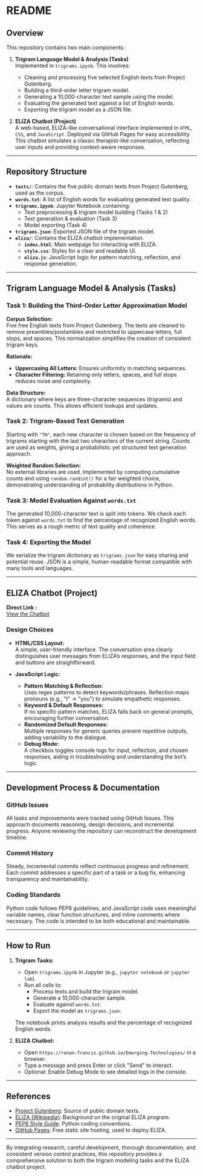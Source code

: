 # README

## Overview

This repository contains two main components:

1. **Trigram Language Model & Analysis (Tasks)**  
   Implemented in `trigrams.ipynb`. This involves:
   - Cleaning and processing five selected English texts from Project Gutenberg.
   - Building a third-order letter trigram model.
   - Generating a 10,000-character text sample using the model.
   - Evaluating the generated text against a list of English words.
   - Exporting the trigram model as a JSON file.

2. **ELIZA Chatbot (Project)**  
   A web-based, ELIZA-like conversational interface implemented in `HTML`, `CSS`, and `JavaScript`. Deployed via GitHub Pages for easy accessibility. This chatbot simulates a classic therapist-like conversation, reflecting user inputs and providing context-aware responses.

---

## Repository Structure

- **`texts/`**: Contains the five public domain texts from Project Gutenberg, used as the corpus.
- **`words.txt`**: A list of English words for evaluating generated text quality.
- **`trigrams.ipynb`**: Jupyter Notebook containing:
  - Text preprocessing & trigram model building (Tasks 1 & 2)
  - Text generation & evaluation (Task 3)
  - Model exporting (Task 4)
- **`trigrams.json`**: Exported JSON file of the trigram model.
- **`eliza/`**: Contains the ELIZA chatbot implementation.
  - **`index.html`**: Main webpage for interacting with ELIZA.
  - **`style.css`**: Styles for a clear and readable UI.
  - **`eliza.js`**: JavaScript logic for pattern matching, reflection, and response generation.

---

## Trigram Language Model & Analysis (Tasks)

### Task 1: Building the Third-Order Letter Approximation Model

**Corpus Selection:**  
Five free English texts from Project Gutenberg. The texts are cleaned to remove preambles/postambles and restricted to uppercase letters, full stops, and spaces. This normalization simplifies the creation of consistent trigram keys.

**Rationale:**  
- **Uppercasing All Letters:** Ensures uniformity in matching sequences.
- **Character Filtering:** Retaining only letters, spaces, and full stops reduces noise and complexity.

**Data Structure:**  
A dictionary where keys are three-character sequences (trigrams) and values are counts. This allows efficient lookups and updates.

### Task 2: Trigram-Based Text Generation

Starting with `"TH"`, each new character is chosen based on the frequency of trigrams starting with the last two characters of the current string. Counts are used as weights, giving a probabilistic yet structured text generation approach.

**Weighted Random Selection:**  
No external libraries are used. Implemented by computing cumulative counts and using `random.randint()` for a fair weighted choice, demonstrating understanding of probability distributions in Python.

### Task 3: Model Evaluation Against `words.txt`

The generated 10,000-character text is split into tokens. We check each token against `words.txt` to find the percentage of recognized English words. This serves as a rough metric of text quality and coherence.

### Task 4: Exporting the Model

We serialize the trigram dictionary as `trigrams.json` for easy sharing and potential reuse. JSON is a simple, human-readable format compatible with many tools and languages.

---

## ELIZA Chatbot (Project)

**Direct Link :**  
[View the Chatbot](https://ronan-francis.github.io/Emerging-Technologies/)

### Design Choices

- **HTML/CSS Layout:**  
  A simple, user-friendly interface. The conversation area clearly distinguishes user messages from ELIZA’s responses, and the input field and buttons are straightforward.

- **JavaScript Logic:**
  - **Pattern Matching & Reflection:**  
    Uses regex patterns to detect keywords/phrases. Reflection maps pronouns (e.g., "I" → "you") to simulate empathetic responses.
  - **Keyword & Default Responses:**  
    If no specific pattern matches, ELIZA falls back on general prompts, encouraging further conversation.
  - **Randomized Default Responses:**  
    Multiple responses for generic queries prevent repetitive outputs, adding variability to the dialogue.
  - **Debug Mode:**  
    A checkbox toggles console logs for input, reflection, and chosen responses, aiding in troubleshooting and understanding the bot’s logic.

---

## Development Process & Documentation

### GitHub Issues

All tasks and improvements were tracked using GitHub Issues. This approach documents reasoning, design decisions, and incremental progress. Anyone reviewing the repository can reconstruct the development timeline.

### Commit History

Steady, incremental commits reflect continuous progress and refinement. Each commit addresses a specific part of a task or a bug fix, enhancing transparency and maintainability.

### Coding Standards

Python code follows PEP8 guidelines, and JavaScript code uses meaningful variable names, clear function structures, and inline comments where necessary. The code is intended to be both educational and maintainable.

---

## How to Run

1. **Trigram Tasks:**
   - Open `trigrams.ipynb` in Jupyter (e.g., `jupyter notebook` or `jupyter lab`).
   - Run all cells to:
     - Process texts and build the trigram model.
     - Generate a 10,000-character sample.
     - Evaluate against `words.txt`.
     - Export the model as `trigrams.json`.

   The notebook prints analysis results and the percentage of recognized English words.

2. **ELIZA Chatbot:**
   - Open `https://ronan-francis.github.io/Emerging-Technologies/` in a browser.
   - Type a message and press Enter or click "Send" to interact.
   - Optional: Enable Debug Mode to see detailed logs in the console.

---

## References

- [Project Gutenberg](https://www.gutenberg.org/): Source of public domain texts.
- [ELIZA (Wikipedia)](https://en.wikipedia.org/wiki/ELIZA): Background on the original ELIZA program.
- [PEP8 Style Guide](https://peps.python.org/pep-0008/): Python coding conventions.
- [GitHub Pages](https://pages.github.com/): Free static site hosting, used to deploy ELIZA.

---

By integrating research, careful development, thorough documentation, and consistent version control practices, this repository provides a comprehensive solution to both the trigram modeling tasks and the ELIZA chatbot project.
